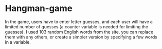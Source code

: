 # Hangman-game
In the game, users have to enter letter guesses, and each user will have a limited number of guesses (a counter variable is needed for limiting the guesses).
I used 103 random English words from the site. you can replace them with any others, or create a simpler version by specifying a few words in a variable.
